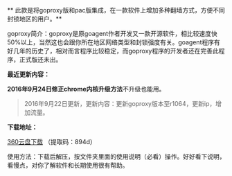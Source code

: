 ** 此款是将goproxy版和pac版集成，在一款软件上增加多种翻墙方式，方便不同封锁地区的用户。**

goproxy简介：goproxy是原goagent作者开发又一款开源软件，相比较速度快50%以上，当然这也会跟你所在地区网络类型和封锁强度有关。goagent程序有好几年的历史了，相对而言程序比较稳定，而goproxy程序的开发者还在完善此程序，正式版还未出。

**最近更新内容：**

**2016年9月24日修正chrome内核升级方法**不升级也能用。

> 2016年9月22日更新，更新内容：更新goproxy版本至r1064，更新ip，增加流量。

**下载地址：**

[360云盘下载](https://yunpan.cn/ckWYkW5T5IWqX) （提取码：894d）


使用方法：下载后解压，按文件夹里面的使用说明（必看）操作。好好看下说明，看慢点，对你了解软件和长期使用很有帮助。